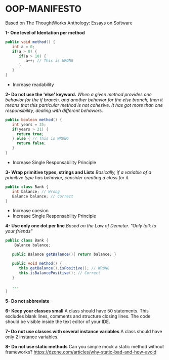 # OOP-MANIFESTO


Based on The ThoughtWorks Anthology: Essays on Software

**1- One level of Identation per method**

```java
public void method() {
   int a = 0;
   if(a > 0) {
      if(a > 10) { 
         a++; // This is WRONG
      }
   }
}
```

+ Increase readability

**2- Do not use the 'else' keyword.**
*When a given method provides one behavior for the if branch, and another behavior for the else branch, then it means that this particular method is not cohesive. It has got more than one responsibility, dealing with different behaviors.*

```java
public boolean method() {
   int years = 35;
   if(years > 21) {
     return true;
   } else { // This is WRONG
     return false; 
   }
}
```

+ Increase Single Responsability Principle

**3- Wrap primitive types, strings and Lists**
*Basically, if a variable of a primitive type has behavior, consider creating a class for it.*

```java
public class Bank {
   int balance; // Wrong
   Balance balance; // Correct
}
```

+ Increase coesion
+ Increase Single Responsability Principle

**4- Use only one dot per line**
*Based on the  Law of Demeter. "Only talk to your friends"*
```java
public class Bank {
    Balance balance;

   public Balance getBalance(){ return balance; }

   public void method() {
      this.getBalance().isPositive(); // WRONG
      this.isBalancePositive(); // Correct
   }

   ...
}
```

**5- Do not abbreviate**

**6- Keep your classes small**
A class should have 50 statements. This excludes blank lines, comments and structure closing lines.
The code should be visible inside the text editor of your IDE.

**7- Do not use classes with several instance variables**
A class should have only 2 instance variables.

**8- Do not use static methods**
Can you simple mock a static method without frameworks?
https://dzone.com/articles/why-static-bad-and-how-avoid
